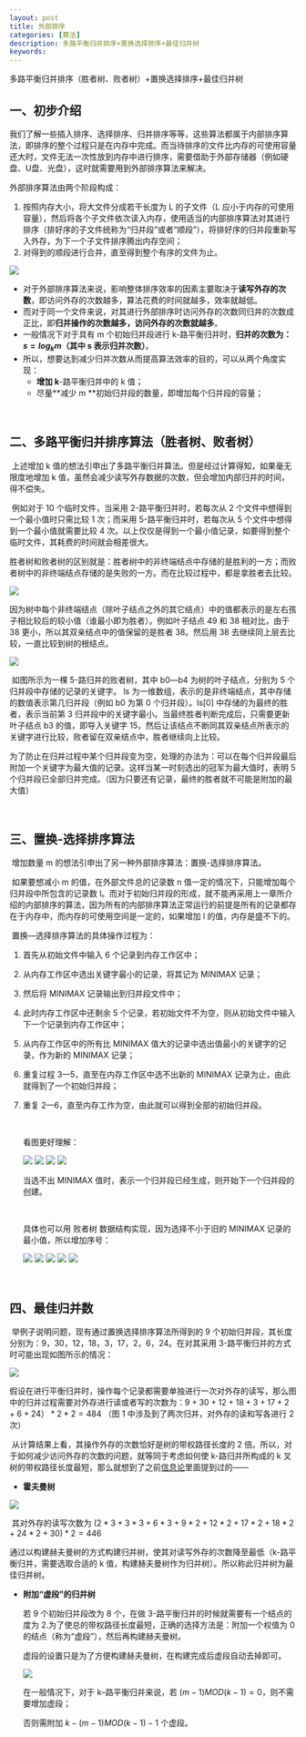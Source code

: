 ```yaml
---
layout: post
title: 外部排序
categories: [算法]
description: 多路平衡归并排序+置换选择排序+最佳归并树
keywords: 
---
```


多路平衡归并排序（胜者树、败者树）+置换选择排序+最佳归并树	

## 一、初步介绍

我们了解一些插入排序、选择排序、归并排序等等，这些算法都属于内部排序算法，即排序的整个过程只是在内存中完成。而当待排序的文件比内存的可使用容量还大时，文件无法一次性放到内存中进行排序，需要借助于外部存储器（例如硬盘、U盘、光盘），这时就需要用到外部排序算法来解决。

外部排序算法由两个阶段构成：

1. 按照内存大小，将大文件分成若干长度为 L 的子文件（L 应小于内存的可使用容量），然后将各个子文件依次读入内存，使用适当的内部排序算法对其进行排序（排好序的子文件统称为“归并段”或者“顺段”），将排好序的归并段重新写入外存，为下一个子文件排序腾出内存空间；
2. 对得到的顺段进行合并，直至得到整个有序的文件为止。

<img src="/images/posts/External Sort/1.png"/>

* 对于外部排序算法来说，影响整体排序效率的因素主要取决于**读写外存的次数**，即访问外存的次数越多，算法花费的时间就越多，效率就越低。
* 而对于同一个文件来说，对其进行外部排序时访问外存的次数同归并的次数成正比，即**归并操作的次数越多，访问外存的次数就越多**。
* 一般情况下对于具有 m 个初始归并段进行 k-路平衡归并时，**归并的次数为：$s=log_k⁡m$（其中 s 表示归并次数）**。
* 所以，想要达到减少归并次数从而提高算法效率的目的，可以从两个角度实现：
  - **增加 k**-路平衡归并中的 k 值；
  - 尽量**减少 m **初始归并段的数量，即增加每个归并段的容量；

<br>

## 二、多路平衡归并排序算法（胜者树、败者树）

​	上述增加 k 值的想法引申出了多路平衡归并算法。但是经过计算得知，如果毫无限度地增加 k 值，虽然会减少读写外存数据的次数，但会增加内部归并的时间，得不偿失。

​	例如对于 10 个临时文件，当采用 2-路平衡归并时，若每次从 2 个文件中想得到一个最小值时只需比较 1 次；而采用 5-路平衡归并时，若每次从 5 个文件中想得到一个最小值就需要比较 4 次。以上仅仅是得到一个最小值记录，如要得到整个临时文件，其耗费的时间就会相差很大。

​	胜者树和败者树的区别就是：胜者树中的非终端结点中存储的是胜利的一方；而败者树中的非终端结点存储的是失败的一方。而在比较过程中，都是拿胜者去比较。

<img src="/images/posts/External Sort/2.png"/>

​	因为树中每个非终端结点（除叶子结点之外的其它结点）中的值都表示的是左右孩子相比较后的较小值（谁最小即为胜者）。例如叶子结点 49 和 38 相对比，由于 38 更小，所以其双亲结点中的值保留的是胜者 38。然后用 38 去继续同上层去比较，一直比较到树的根结点。

<img src="/images/posts/External Sort/3.png"/>

​	如图所示为一棵 5-路归并的败者树，其中 b0—b4 为树的叶子结点，分别为 5 个归并段中存储的记录的关键字。 ls 为一维数组，表示的是非终端结点，其中存储的数值表示第几归并段（例如 b0 为第 0 个归并段）。ls[0] 中存储的为最终的胜者，表示当前第 3 归并段中的关键字最小。当最终胜者判断完成后，只需要更新叶子结点 b3 的值，即导入关键字 15，然后让该结点不断同其双亲结点所表示的关键字进行比较，败者留在双亲结点中，胜者继续向上比较。

​	为了防止在归并过程中某个归并段变为空，处理的办法为：可以在每个归并段最后附加一个关键字为最大值的记录。这样当某一时刻选出的冠军为最大值时，表明 5 个归并段已全部归并完成。（因为只要还有记录，最终的胜者就不可能是附加的最大值）

<br>

## 三、置换-选择排序算法

​	增加数量 m 的想法引申出了另一种外部排序算法：置换-选择排序算法。

​	如果要想减小 m 的值，在外部文件总的记录数 n 值一定的情况下，只能增加每个归并段中所包含的记录数 l。而对于初始归并段的形成，就不能再采用上一章所介绍的内部排序的算法，因为所有的内部排序算法正常运行的前提是所有的记录都存在于内存中，而内存的可使用空间是一定的，如果增加 l 的值，内存是盛不下的。

​	置换—选择排序算法的具体操作过程为：

1. 首先从初始文件中输入 6 个记录到内存工作区中；

2. 从内存工作区中选出关键字最小的记录，将其记为 MINIMAX 记录；

3. 然后将 MINIMAX 记录输出到归并段文件中；

4. 此时内存工作区中还剩余 5 个记录，若初始文件不为空，则从初始文件中输入下一个记录到内存工作区中；

5. 从内存工作区中的所有比 MINIMAX 值大的记录中选出值最小的关键字的记录，作为新的 MINIMAX 记录；

6. 重复过程 3—5，直至在内存工作区中选不出新的 MINIMAX 记录为止，由此就得到了一个初始归并段；

7. 重复 2—6，直至内存工作为空，由此就可以得到全部的初始归并段。

   <br>

   看图更好理解：

   <img src="/images/posts/External Sort/4.png"/>

   <img src="/images/posts/External Sort/5.png"/>

   <img src="/images/posts/External Sort/6.png"/>

   <img src="/images/posts/External Sort/7.png"/>

   当选不出 MINIMAX 值时，表示一个归并段已经生成，则开始下一个归并段的创建。

   <br>

   具体也可以用 败者树 数据结构实现，因为选择不小于旧的 MINIMAX 记录的最小值，所以增加序号：

   <img src="/images/posts/External Sort/8.png"/>

   <img src="/images/posts/External Sort/9.png"/>

   <img src="/images/posts/External Sort/10.png"/>

   <img src="/images/posts/External Sort/11.png"/>

   <img src="/images/posts/External Sort/12.png"/>

<br>

## 四、最佳归并数

​	举例子说明问题，现有通过置换选择排序算法所得到的 9 个初始归并段，其长度分别为：9，30，12，18，3，17，2，6，24。在对其采用 3-路平衡归并的方式时可能出现如图所示的情况：

<img src="/images/posts/External Sort/13.png"/>

​	假设在进行平衡归并时，操作每个记录都需要单独进行一次对外存的读写，那么图中的归并过程需要对外存进行读或者写的次数为：$9+30+12+18+3+17+2+6+24）*2*2=484$ （图 1 中涉及到了两次归并，对外存的读和写各进行 2 次）

​	从计算结果上看，其操作外存的次数恰好是树的带权路径长度的 2 倍。所以，对于如何减少访问外存的次数的问题，就等同于考虑如何使 k-路归并所构成的 k 叉树的带权路径长度最短，那么就想到了之前[信息论](https://yuwenwu.top/2020/03/24/entropy/)里面提到过的——

* **霍夫曼树**

<img src="/images/posts/External Sort/14.png"/>

​	其对外存的读写次数为 $(2*3+3*3+6*3+9*2+12*2+17*2+18*2+24*2+30)*2=446$

​	通过以构建赫夫曼树的方式构建归并树，使其对读写外存的次数降至最低（k-路平衡归并，需要选取合适的 k 值，构建赫夫曼树作为归并树）。所以称此归并树为最佳归并树。

* **附加“虚段”的归并树**

  若 9 个初始归并段改为 8 个，在做 3-路平衡归并的时候就需要有一个结点的度为 2.为了使总的带权路径长度最短，正确的选择方法是：附加一个权值为 0 的结点（称为“虚段”），然后再构建赫夫曼树。

  虚段的设置只是为了方便构建赫夫曼树，在构建完成后虚段自动去掉即可。

  <img src="/images/posts/External Sort/15.png"/>

  在一般情况下，对于 k–路平衡归并来说，若 $(m-1)MOD(k-1)=0$，则不需要增加虚段；

  否则需附加 $k-(m-1)MOD(k-1)-1$ 个虚段。